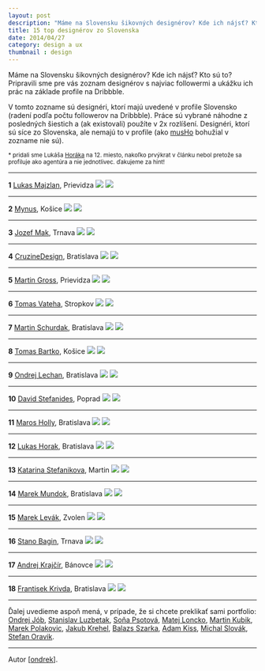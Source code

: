 ```yaml
---
layout: post
description: "Máme na Slovensku šikovných designérov? Kde ich nájsť? Kto sú to? Pripravili sme pre vás zoznam …"
title: 15 top designérov zo Slovenska
date: 2014/04/27
category: design a ux
thumbnail : design
---
```


Máme na Slovensku šikovných designérov? Kde ich nájsť? Kto sú to? Pripravili sme pre vás zoznam
designérov s najviac followermi a ukážku ich prác na základe profile na Dribbble.

<!-- more -->

V tomto zozname sú designéri, ktorí majú uvedené v profile Slovensko (radení podľa počtu followerov
na Dribbble). Práce sú vybrané náhodne z posledných šiestich a (ak existovali) použíte v 2x rozlíšení.
Designéri, ktorí sú síce zo Slovenska, ale nemajú to v profile (ako [musHo](https://dribbble.com/musho)
bohužial v zozname nie sú).

<small>* pridali sme Lukáša [Horáka](http://bit.ly/1iPlqeN) na 12. miesto, nakoľko prvýkrat v článku
nebol pretože sa profiluje ako agentúra a nie jednotlivec. ďakujeme za hint!</small>

---

**1**
[Lukas Majzlan](https://dribbble.com/luqa), Prievidza
![](https://rawgit.com/frontendsk/resources/master/2014_majzlan_1.jpg)
![](https://rawgit.com/frontendsk/resources/master/2014_majzlan_2.jpg)

---

**2**
[Mynus](https://dribbble.com/mynus), Košice
![](https://rawgit.com/frontendsk/resources/master/2014_mynus_1.png)
![](https://rawgit.com/frontendsk/resources/master/2014_mynus_2.png)

---

**3**
[Jozef Mak](https://dribbble.com/Jozef-Mak), Trnava
![](https://rawgit.com/frontendsk/resources/master/2014_mak_1.png)
![](https://rawgit.com/frontendsk/resources/master/2014_mak_2.png)

---

**4**
[CruzineDesign](https://dribbble.com/cruzinedesign), Bratislava
![](https://rawgit.com/frontendsk/resources/master/2014_crusine_1.jpg)
![](https://rawgit.com/frontendsk/resources/master/2014_crusine_2.jpg)

---

**5**
[Martin Gross](https://dribbble.com/monokelstudio), Prievidza
![](https://rawgit.com/frontendsk/resources/master/2014_gross_1.png)
![](https://rawgit.com/frontendsk/resources/master/2014_gross_2.png)

---

**6**
[Tomas Vateha](https://dribbble.com/chameleondesi9n), Stropkov
![](https://rawgit.com/frontendsk/resources/master/2014_vateha_1.jpg)
![](https://rawgit.com/frontendsk/resources/master/2014_vateha_2.jpg)

---

**7**
[Martin Schurdak](https://dribbble.com/Surdo), Bratislava
![](https://rawgit.com/frontendsk/resources/master/2014_david_1.png)
![](https://rawgit.com/frontendsk/resources/master/2014_david_2.png)

---

**8**
[Tomas Bartko](https://dribbble.com/tomasbartko), Košice
![](https://rawgit.com/frontendsk/resources/master/2014_bartko_1.png)
![](https://rawgit.com/frontendsk/resources/master/2014_bartko_2.png)

---

**9**
[Ondrej Lechan](https://dribbble.com/ondrejlechan), Bratislava
![](https://rawgit.com/frontendsk/resources/master/2014_david_1.png)
![](https://rawgit.com/frontendsk/resources/master/2014_david_2.png)

---

**10**
[David Stefanides](https://dribbble.com/Stefooo), Poprad
![](https://rawgit.com/frontendsk/resources/master/2014_david_1.png)
![](https://rawgit.com/frontendsk/resources/master/2014_david_2.png)

---

**11**
[Maros Holly](https://dribbble.com/marosholly), Bratislava
![](https://rawgit.com/frontendsk/resources/master/2014_holly_1.png)
![](https://rawgit.com/frontendsk/resources/master/2014_holly_2.png)

---

**12**
[Lukas Horak](https://dribbble.com/Plat4M), Bratislava
![](https://rawgit.com/frontendsk/resources/master/2014_horak_1.jpg)
![](https://rawgit.com/frontendsk/resources/master/2014_horak_2.jpg)

---

**13**
[Katarina Stefanikova](https://dribbble.com/kstefanikova), Martin
![](https://rawgit.com/frontendsk/resources/master/2014_stefanikova_1.jpg)
![](https://rawgit.com/frontendsk/resources/master/2014_stefanikova_2.png)


---

**14**
[Marek Mundok](https://dribbble.com/marekmundok), Bratislava
![](https://rawgit.com/frontendsk/resources/master/2014_mundok_1.jpg)
![](https://rawgit.com/frontendsk/resources/master/2014_mundok_2.png)

---

**15**
[Marek Levák](https://dribbble.com/designmesk), Zvolen
![](https://rawgit.com/frontendsk/resources/master/2014_levak_1.png)
![](https://rawgit.com/frontendsk/resources/master/2014_levak_2.png)

---

**16**
[Stano Bagin](https://dribbble.com/staaCopy), Trnava
![](https://rawgit.com/frontendsk/resources/master/2014_bagin_1.jpg)
![](https://rawgit.com/frontendsk/resources/master/2014_bagin_2.jpg)

---

**17**
[Andrej Krajčír](https://dribbble.com/andrejkrajcir), Bánovce
![](https://rawgit.com/frontendsk/resources/master/2014_krajcir_1.png)
![](https://rawgit.com/frontendsk/resources/master/2014_krajcir_2.png)

---

**18**
[Frantisek Krivda](https://dribbble.com/fkrivda), Bratislava
![](https://rawgit.com/frontendsk/resources/master/2014_krivda_1.jpg)
![](https://rawgit.com/frontendsk/resources/master/2014_krivda_2.jpg)

---

Ďalej uvedieme aspoň mená, v prípade, že si chcete preklikať sami portfolio:
[Ondrej Jób](https://dribbble.com/urtd),
[Stanislav Luzbetak](https://dribbble.com/goldee),
[Soňa Psotová](https://dribbble.com/SonaPsotova),
[Matej Loncko](https://dribbble.com/loncko),
[Martin Kubik](https://dribbble.com/martin_kubik),
[Marek Polakovic](https://dribbble.com/justloveme),
[Jakub Krehel](https://dribbble.com/jkrhn),
[Balazs Szarka](https://dribbble.com/pdc22),
[Adam Kiss](https://dribbble.com/adamkiss),
[Michal Slovák](https://dribbble.com/michalslovak),
[Stefan Oravik](https://dribbble.com/Rocaski).

---

Autor [[ondrek](http://twitter.com/ondrek)].